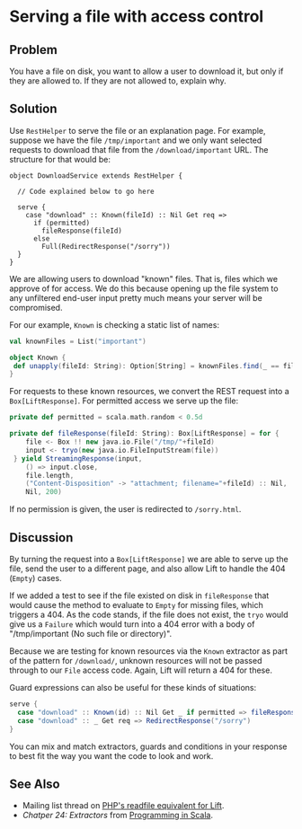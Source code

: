 Serving a file with access control
=================

Problem
-------

You have a file on disk, you want to allow a user to download it, but only if they are allowed to.  If they are not allowed to, explain why.


Solution
--------

Use `RestHelper` to serve the file or an explanation page.  For example, suppose we have the file `/tmp/important` and we only want selected requests to download that file from the `/download/important` URL. The structure for that would be:

```scale
object DownloadService extends RestHelper {

  // Code explained below to go here

  serve {
    case "download" :: Known(fileId) :: Nil Get req => 
      if (permitted)
        fileResponse(fileId)
      else
        Full(RedirectResponse("/sorry"))    
  }
}
```

We are allowing users to download "known" files.  That is, files which we approve of for access. We do this because  opening up the file system to any unfiltered end-user input pretty much means your server will be compromised.

For our example, `Known` is checking a static list of names:
 
```scala
val knownFiles = List("important")

object Known {
 def unapply(fileId: String): Option[String] = knownFiles.find(_ == fileId)
}
```

For requests to these known resources, we convert the REST request into a `Box[LiftResponse]`.  For permitted access we serve up the file:

```scala
private def permitted = scala.math.random < 0.5d

private def fileResponse(fileId: String): Box[LiftResponse] = for {
    file <- Box !! new java.io.File("/tmp/"+fileId)
    input <- tryo(new java.io.FileInputStream(file))
 } yield StreamingResponse(input, 
    () => input.close,
    file.length,
    ("Content-Disposition" -> "attachment; filename="+fileId) :: Nil,
    Nil, 200)
```

If no permission is given, the user is redirected to `/sorry.html`.


Discussion
----------

By turning the request into a `Box[LiftResponse]` we are able to serve up the file, send the user to a different page, and also allow Lift to handle the 404 (`Empty`) cases. 

If we added a test to see if the file existed on disk in `fileResponse` that would cause the method to evaluate to `Empty` for missing files, which triggers a 404.  As the code stands, if the file does not exist, the `tryo` would give us a `Failure` which would turn into a 404 error with a body of "/tmp/important (No such file or directory)".

Because we are testing for known resources via the `Known` extractor as part of the pattern for `/download/`, unknown resources will not be passed through to our `File` access code.  Again, Lift will return a 404 for these.  

Guard expressions can also be useful for these kinds of situations:

```scala
serve {
  case "download" :: Known(id) :: Nil Get _ if permitted => fileResponse(id)
  case "download" :: _ Get req => RedirectResponse("/sorry")
}
```

You can mix and match extractors, guards and conditions in your response to best fit the way you want the code to look and work.

See Also
--------

* Mailing list thread on [PHP's readfile equivalent for Lift](https://groups.google.com/forum/?fromgroups#!topic/liftweb/7N2OUInltUE).
* _Chatper 24: Extractors_ from [Programming in Scala](http://www.artima.com/pins1ed/extractors.html).

